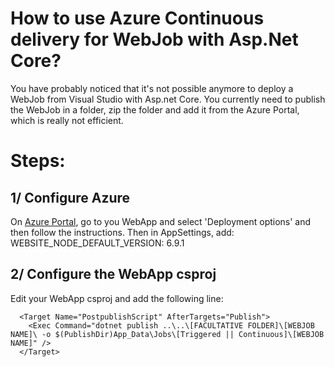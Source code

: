 # How to use Azure Continuous delivery for WebJob with Asp.Net Core?
You have probably noticed that it's not possible anymore to deploy a WebJob from Visual Studio with Asp.net Core. You currently need to publish the WebJob in a folder, zip the folder and add it from the Azure Portal, which is really not efficient.

# Steps:
## 1/ Configure Azure
On <a href="https://portal.azure.com">Azure Portal</a>, go to you WebApp and select 'Deployment options' and then follow the instructions.
Then in AppSettings, add:
WEBSITE_NODE_DEFAULT_VERSION: 6.9.1

## 2/ Configure the WebApp csproj
Edit your WebApp csproj and add the following line:
```
  <Target Name="PostpublishScript" AfterTargets="Publish">
    <Exec Command="dotnet publish ..\..\[FACULTATIVE FOLDER]\[WEBJOB NAME]\ -o $(PublishDir)App_Data\Jobs\[Triggered || Continuous]\[WEBJOB NAME]" />
  </Target>
```
